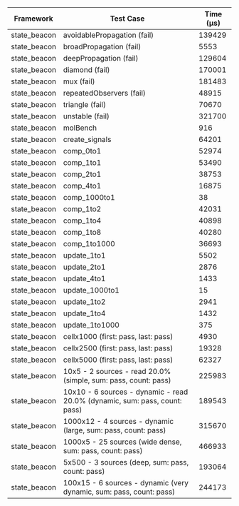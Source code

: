 | Framework | Test Case | Time (μs) |
| --- | --- | --- |
| state_beacon | avoidablePropagation (fail) | 139429 |
| state_beacon | broadPropagation (fail) | 5553 |
| state_beacon | deepPropagation (fail) | 129604 |
| state_beacon | diamond (fail) | 170001 |
| state_beacon | mux (fail) | 181483 |
| state_beacon | repeatedObservers (fail) | 48915 |
| state_beacon | triangle (fail) | 70670 |
| state_beacon | unstable (fail) | 321700 |
| state_beacon | molBench | 916 |
| state_beacon | create_signals | 64201 |
| state_beacon | comp_0to1 | 52974 |
| state_beacon | comp_1to1 | 53490 |
| state_beacon | comp_2to1 | 38753 |
| state_beacon | comp_4to1 | 16875 |
| state_beacon | comp_1000to1 | 38 |
| state_beacon | comp_1to2 | 42031 |
| state_beacon | comp_1to4 | 40898 |
| state_beacon | comp_1to8 | 40280 |
| state_beacon | comp_1to1000 | 36693 |
| state_beacon | update_1to1 | 5502 |
| state_beacon | update_2to1 | 2876 |
| state_beacon | update_4to1 | 1433 |
| state_beacon | update_1000to1 | 15 |
| state_beacon | update_1to2 | 2941 |
| state_beacon | update_1to4 | 1432 |
| state_beacon | update_1to1000 | 375 |
| state_beacon | cellx1000 (first: pass, last: pass) | 4930 |
| state_beacon | cellx2500 (first: pass, last: pass) | 19328 |
| state_beacon | cellx5000 (first: pass, last: pass) | 62327 |
| state_beacon | 10x5 - 2 sources - read 20.0% (simple, sum: pass, count: pass) | 225983 |
| state_beacon | 10x10 - 6 sources - dynamic - read 20.0% (dynamic, sum: pass, count: pass) | 189543 |
| state_beacon | 1000x12 - 4 sources - dynamic (large, sum: pass, count: pass) | 315670 |
| state_beacon | 1000x5 - 25 sources (wide dense, sum: pass, count: pass) | 466933 |
| state_beacon | 5x500 - 3 sources (deep, sum: pass, count: pass) | 193064 |
| state_beacon | 100x15 - 6 sources - dynamic (very dynamic, sum: pass, count: pass) | 244173 |
